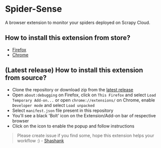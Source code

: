 # Spider-Sense
A browser extension to monitor your spiders deployed on Scrapy Cloud.

## How to install this extension from store?

- [Firefox](https://addons.mozilla.org/en-US/firefox/addon/spider-sense/)
- [Chrome](https://chrome.google.com/webstore/detail/spider-sense/gdpemckobcbpkgibfiiaeoohjccaebfj)

## (Latest release) How to install this extension from source?

- Clone the repository or download zip from the [latest release](https://github.com/realslimshanky/Spider-Sense/releases/tag/v0.2)
- Open `about:debugging` on Firefox, click on `This Firefox` and select `Load Temporary Add-on...`
  or open `chrome://extensions/` on Chrome, enable `Developer mode` and select `Load unpacked`
- Select `manifest.json` file present in this repository
- You'll see a black 'Bolt' icon on the Extension/Add-on bar of respective browser
- Click on the icon to enable the popup and follow instructions


> Please create issue if you find some, hope this extension helps your workflow :) - [Shashank](https://github.com/realslimshanky/)
